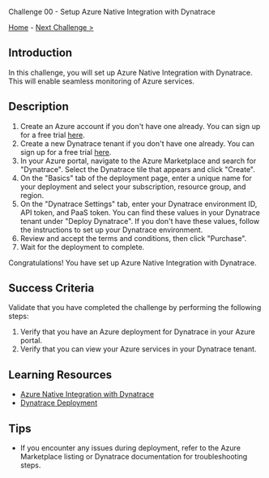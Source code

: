 Challenge 00 - Setup Azure Native Integration with Dynatrace

[Home](../README.md) - [Next Challenge >](./Challenge-01.md)

## Introduction

In this challenge, you will set up Azure Native Integration with Dynatrace. This will enable seamless monitoring of Azure services.

## Description

1. Create an Azure account if you don't have one already. You can sign up for a free trial [here](https://azure.microsoft.com/en-us/free/).
2. Create a new Dynatrace tenant if you don't have one already. You can sign up for a free trial [here](https://www.dynatrace.com/trial/).
3. In your Azure portal, navigate to the Azure Marketplace and search for "Dynatrace". Select the Dynatrace tile that appears and click "Create".
4. On the "Basics" tab of the deployment page, enter a unique name for your deployment and select your subscription, resource group, and region.
5. On the "Dynatrace Settings" tab, enter your Dynatrace environment ID, API token, and PaaS token. You can find these values in your Dynatrace tenant under "Deploy Dynatrace". If you don't have these values, follow the instructions to set up your Dynatrace environment.
6. Review and accept the terms and conditions, then click "Purchase".
7. Wait for the deployment to complete.

Congratulations! You have set up Azure Native Integration with Dynatrace.

## Success Criteria

Validate that you have completed the challenge by performing the following steps:

1. Verify that you have an Azure deployment for Dynatrace in your Azure portal.
2. Verify that you can view your Azure services in your Dynatrace tenant.

## Learning Resources

- [Azure Native Integration with Dynatrace](https://www.dynatrace.com/support/help/cloud-platforms/microsoft-azure/how-do-i-monitor-microsoft-azure-using-dynatrace/)
- [Dynatrace Deployment](https://www.dynatrace.com/support/help/cloud-platforms/microsoft-azure/how-do-i-deploy-dynatrace-to-microsoft-azure/) 

## Tips

- If you encounter any issues during deployment, refer to the Azure Marketplace listing or Dynatrace documentation for troubleshooting steps.